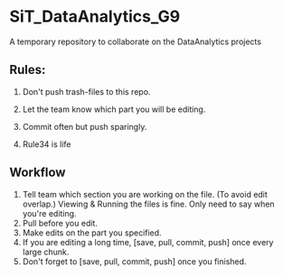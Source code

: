 # SiT_DataAnalytics_G9
A temporary repository to collaborate on the DataAnalytics projects

## Rules:
1. Don't push trash-files to this repo.
2. Let the team know which part you will be editing.
2. Commit often but push sparingly.

34. Rule34 is life

## Workflow
1. Tell team which section you are working on the file. (To avoid edit overlap.)
	Viewing & Running the files is fine. Only need to say when you're editing.
2. Pull before you edit.
3. Make edits on the part you specified.
4. If you are editing a long time, [save, pull, commit, push] once every large chunk.
5. Don't forget to [save, pull, commit, push] once you finished.
